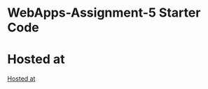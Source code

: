 # WebApps-Assignment-5 Starter Code
# Hosted at
[Hosted at](https://44-563-web-apps-f22.github.io/44563-webapps-assignment-5-Nikithavedanth/index.html)